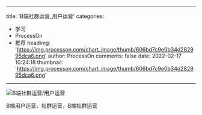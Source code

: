 
---
title: 'B端社群运营_用户运营'
categories: 
 - 学习
 - ProcessOn
 - 推荐
headimg: 'https://img.processon.com/chart_image/thumb/606bd7c9e0b34d282995dca6.png'
author: ProcessOn
comments: false
date: 2022-02-17 10:24:18
thumbnail: 'https://img.processon.com/chart_image/thumb/606bd7c9e0b34d282995dca6.png'
---

<div>   
<img class="thumb" alt="B端社群运营/用户运营" src="https://img.processon.com/chart_image/thumb/606bd7c9e0b34d282995dca6.png" referrerpolicy="no-referrer">
<p>B端用户运营，社群运营，B端社群运营</p>  
</div>
            